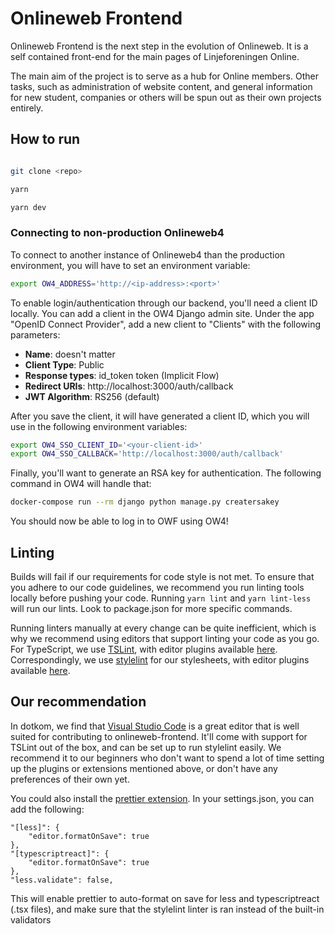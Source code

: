 # Onlineweb Frontend

Onlineweb Frontend is the next step in the evolution of Onlineweb.
It is a self contained front-end for the main pages of Linjeforeningen Online.

The main aim of the project is to serve as a hub for Online members.
Other tasks, such as administration of website content, and general information for new student, companies or others will be spun out as their own projects entirely.

## How to run

``` bash

git clone <repo>

yarn

yarn dev
```

### Connecting to non-production Onlineweb4

To connect to another instance of Onlineweb4 than the production environment, you will have to set an environment variable:
``` bash
export OW4_ADDRESS='http://<ip-address>:<port>'
```

To enable login/authentication through our backend, you'll need a client ID locally. You can add a client in the OW4 Django admin site. Under the app "OpenID Connect Provider", add a new client to "Clients" with the following parameters:
- **Name**: doesn't matter
- **Client Type**: Public
- **Response types**: id_token token (Implicit Flow)
- **Redirect URIs**: http://localhost:3000/auth/callback
- **JWT Algorithm**: RS256 (default)

After you save the client, it will have generated a client ID, which you will use in the following environment variables:

``` bash
export OW4_SSO_CLIENT_ID='<your-client-id>'
export OW4_SSO_CALLBACK='http://localhost:3000/auth/callback'
```

Finally, you'll want to generate an RSA key for authentication. The following command in OW4 will handle that:
```bash
docker-compose run --rm django python manage.py creatersakey
```

You should now be able to log in to OWF using OW4!

## Linting

Builds will fail if our requirements for code style is not met. To ensure that you adhere to our code guidelines, we recommend you run linting tools locally before pushing your code. Running `yarn lint` and `yarn lint-less` will run our lints. Look to package.json for more specific commands.

Running linters manually at every change can be quite inefficient, which is why we recommend using editors that support linting your code as you go. For TypeScript, we use [TSLint](https://palantir.github.io/tslint/), with editor plugins available [here](https://palantir.github.io/tslint/usage/third-party-tools/). Correspondingly, we use [stylelint](https://stylelint.io) for our stylesheets, with editor plugins available [here](https://github.com/stylelint/stylelint/blob/master/docs/user-guide/complementary-tools.md#editor-plugins).

## Our recommendation
In dotkom, we find that [Visual Studio Code](https://code.visualstudio.com/) is a great editor that is well suited for contributing to onlineweb-frontend. It'll come with support for TSLint out of the box, and can be set up to run stylelint easily. We recommend it to our beginners who don't want to spend a lot of time setting up the plugins or extensions mentioned above, or don't have any preferences of their own yet.

You could also install the [prettier extension](https://marketplace.visualstudio.com/items?itemName=esbenp.prettier-vscode). In your settings.json, you can add the following:
```
"[less]": {
    "editor.formatOnSave": true
},
"[typescriptreact]": {
    "editor.formatOnSave": true
},
"less.validate": false,
```

This will enable prettier to auto-format on save for less and typescriptreact (.tsx files), and make sure that the stylelint linter is ran instead of the built-in validators
